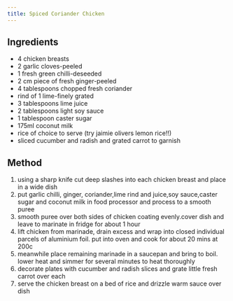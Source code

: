 ```yaml
---
title: Spiced Coriander Chicken
---
```


## Ingredients

-   4 chicken breasts
-   2 garlic cloves-peeled
-   1 fresh green chilli-deseeded
-   2 cm piece of fresh ginger-peeled
-   4 tablespoons chopped fresh coriander
-   rind of 1 lime-finely grated
-   3 tablespoons lime juice
-   2 tablespoons light soy sauce
-   1 tablespoon caster sugar
-   175ml coconut milk
-   rice of choice to serve (try jaimie olivers lemon rice!!)
-   sliced cucumber and radish and grated carrot to garnish

## Method

1.  using a sharp knife cut deep slashes into each chicken breast and place in a wide dish
2.  put garlic chilli, ginger, coriander,lime rind and juice,soy sauce,caster sugar and coconut milk in food processor and process to a smooth puree
3.  smooth puree over both sides of chicken coating evenly.cover dish and leave to marinate in fridge for about 1 hour
4.  lift chicken from marinade, drain excess and wrap into closed individual parcels of aluminium foil. put into oven and cook for about 20 mins at 200c
5.  meanwhile place remaining marinade in a saucepan and bring to boil. lower heat and simmer for several minutes to heat thoroughly
6.  decorate plates with cucumber and radish slices and grate little fresh carrot over each
7.  serve the chicken breast on a bed of rice and drizzle warm sauce over dish

